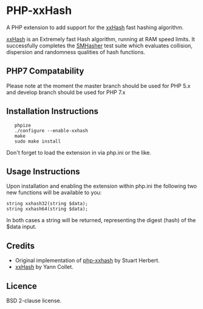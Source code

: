PHP-xxHash
==========

A PHP extension to add support for the [xxHash](https://github.com/Cyan4973/xxHash) fast hashing algorithm.

[xxHash](https://github.com/Cyan4973/xxHash) is an Extremely fast Hash algorithm, running at RAM speed limits. 
It successfully completes the [SMHasher](http://code.google.com/p/smhasher/wiki/SMHasher) test suite which evaluates collision, dispersion and randomness qualities of hash functions.

## PHP7 Compatability

Please note at the moment the master branch should be used for PHP 5.x and develop branch should be used for PHP 7.x

## Installation Instructions

```
   phpize
   ./configure --enable-xxhash
   make
   sudo make install
```
Don't forget to load the extension in via php.ini or the like.

## Usage Instructions

Upon installation and enabling the extension within php.ini the following two new functions will be available to you:

```
string xxhash32(string $data);
string xxhash64(string $data);
```

In both cases a string will be returned, representing the digest (hash) of the $data input.


## Credits
* Original implementation of [php-xxhash](https://github.com/stuartherbert/php-xxhash) by Stuart Herbert.
* [xxHash](https://github.com/Cyan4973/xxHash) by Yann Collet.

## Licence

BSD 2-clause license.